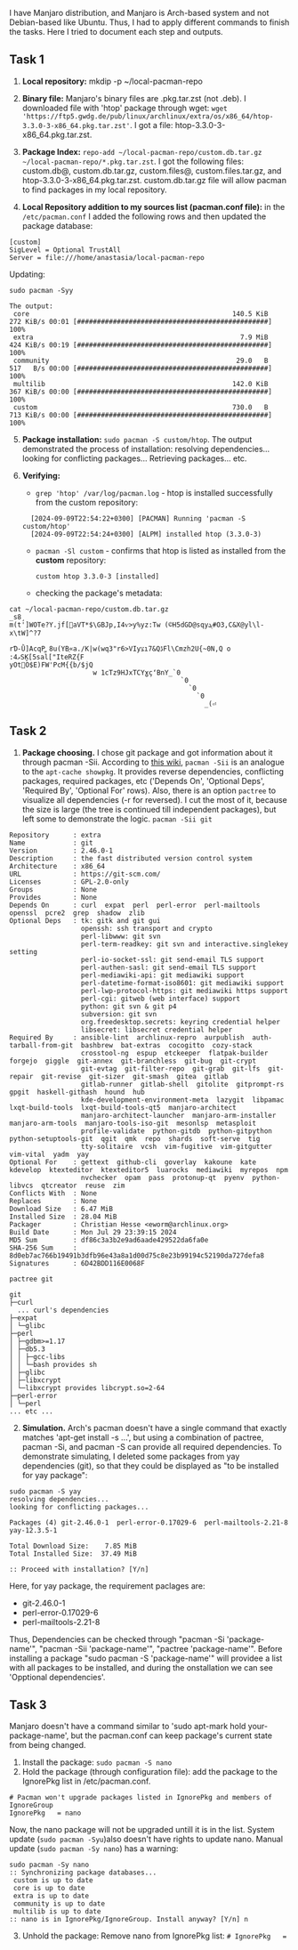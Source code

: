 I have Manjaro distribution, and Manjaro is Arch-based system and not Debian-based like Ubuntu. Thus, I had to apply different commands to finish the tasks. Here I tried to document each step and outputs.

## Task 1

1. **Local repository:** mkdip -p ~/local-pacman-repo

2. **Binary file:** Manjaro's binary files are .pkg.tar.zst (not .deb). I downloaded file with 'htop' package through wget: `wget 'https://ftp5.gwdg.de/pub/linux/archlinux/extra/os/x86_64/htop-3.3.0-3-x86_64.pkg.tar.zst'`. I got a file: htop-3.3.0-3-x86_64.pkg.tar.zst.

3. **Package Index:** `repo-add ~/local-pacman-repo/custom.db.tar.gz ~/local-pacman-repo/*.pkg.tar.zst`. I got the following files: custom.db@, custom.db.tar.gz,  custom.files@,  custom.files.tar.gz, and htop-3.3.0-3-x86_64.pkg.tar.zst. custom.db.tar.gz file will allow pacman to find packages in my local repository.

4. **Local Repository addition to my sources list (pacman.conf file):** in the `/etc/pacman.conf` I added the following rows and then updated the package database:
```
[custom] 
SigLevel = Optional TrustAll
Server = file:///home/anastasia/local-pacman-repo
```
Updating:
```
sudo pacman -Syy

The output:  
 core                                                   140.5 KiB   272 KiB/s 00:01 [################################################] 100%
 extra                                                    7.9 MiB   424 KiB/s 00:19 [################################################] 100%
 community                                               29.0   B   517   B/s 00:00 [################################################] 100%
 multilib                                               142.0 KiB   367 KiB/s 00:00 [################################################] 100%
 custom                                                 730.0   B   713 KiB/s 00:00 [################################################] 100%
```

5. **Package installation:** `sudo pacman -S custom/htop`. The output demonstrated the process of installation: resolving dependencies... looking for conflicting packages... Retrieving packages... etc.

6. **Verifying:** 
    - `grep 'htop' /var/log/pacman.log` - htop is installed successfully from the custom repository:
    ```
      [2024-09-09T22:54:22+0300] [PACMAN] Running 'pacman -S custom/htop'
      [2024-09-09T22:54:24+0300] [ALPM] installed htop (3.3.0-3)
    ```
    - `pacman -Sl custom` - confirms that htop is listed as installed from the **custom** repository:

      ```custom htop 3.3.0-3 [installed]```
      
    - checking the package's metadata:
```
cat ~/local-pacman-repo/custom.db.tar.gz
_s8̧
m(t']WOTe?Y.jf[ׯaVT*$\GBJp,I4ѵ>y%уz:Tw (©H5dGD@sqyܔ#O3,C&X@yl\l-x\tW]^?7
                                                                        rƊ-Ǜ]AcqPׇ͚ 8u(YBֻ«a./K|w(wq3"r6>VIyצı7&QڈFl\Cmzh2U{~0N,Q o
:4ވSܾK[5sal["IteRZ{F
yOtO$E)FW'PcM{{b/$jQ
                     w 1cTz9HJxTCYɣçʻBnY_`0
                                           `0
                                             `0
                                               `0
                                                 _(⏎  
```


## Task 2

1. **Package choosing.** I chose git package and got information about it through pacman -Sii. According to [this wiki](https://wiki.archlinux.org/title/Pacman/Rosetta), `pacman -Sii` is an analogue to the `apt-cache showpkg`. It provides reverse dependencies, conflicting packages, required packages, etc ('Depends On', 'Optional Deps', 'Required By', 'Optional For' rows). Also, there is an option `pactree` to visualize all dependencies (-r for reversed). I cut the most of it, because the size is large (the tree is continued till independent packages), but left some to demonstrate the logic.
```pacman -Sii git```
```
Repository      : extra
Name            : git
Version         : 2.46.0-1
Description     : the fast distributed version control system
Architecture    : x86_64
URL             : https://git-scm.com/
Licenses        : GPL-2.0-only
Groups          : None
Provides        : None
Depends On      : curl  expat  perl  perl-error  perl-mailtools  openssl  pcre2  grep  shadow  zlib
Optional Deps   : tk: gitk and git gui
                  openssh: ssh transport and crypto
                  perl-libwww: git svn
                  perl-term-readkey: git svn and interactive.singlekey setting
                  perl-io-socket-ssl: git send-email TLS support
                  perl-authen-sasl: git send-email TLS support
                  perl-mediawiki-api: git mediawiki support
                  perl-datetime-format-iso8601: git mediawiki support
                  perl-lwp-protocol-https: git mediawiki https support
                  perl-cgi: gitweb (web interface) support
                  python: git svn & git p4
                  subversion: git svn
                  org.freedesktop.secrets: keyring credential helper
                  libsecret: libsecret credential helper
Required By     : ansible-lint  archlinux-repro  aurpublish  auth-tarball-from-git  bashbrew  bat-extras  cocogitto  cozy-stack
                  crosstool-ng  espup  etckeeper  flatpak-builder  forgejo  giggle  git-annex  git-branchless  git-bug  git-crypt
                  git-evtag  git-filter-repo  git-grab  git-lfs  git-repair  git-revise  git-sizer  git-smash  gitea  gitlab
                  gitlab-runner  gitlab-shell  gitolite  gitprompt-rs  gpgit  haskell-githash  hound  hub
                  kde-development-environment-meta  lazygit  libpamac  lxqt-build-tools  lxqt-build-tools-qt5  manjaro-architect
                  manjaro-architect-launcher  manjaro-arm-installer  manjaro-arm-tools  manjaro-tools-iso-git  mesonlsp  metasploit
                  profile-validate  python-gitdb  python-gitpython  python-setuptools-git  qgit  qmk  repo  shards  soft-serve  tig
                  tty-solitaire  vcsh  vim-fugitive  vim-gitgutter  vim-vital  yadm  yay
Optional For    : gettext  github-cli  goverlay  kakoune  kate  kdevelop  ktexteditor  ktexteditor5  luarocks  mediawiki  myrepos  npm
                  nvchecker  opam  pass  protonup-qt  pyenv  python-libvcs  qtcreator  reuse  zim
Conflicts With  : None
Replaces        : None
Download Size   : 6.47 MiB
Installed Size  : 28.04 MiB
Packager        : Christian Hesse <eworm@archlinux.org>
Build Date      : Mon Jul 29 23:39:15 2024
MD5 Sum         : df86c3a3b2e9ad6aade429522da6fa0e
SHA-256 Sum     : 8d0eb7ac766b19491b3dfb96e43a8a1d00d75c8e23b99194c52190da727defa8
Signatures      : 6D42BDD116E0068F
```

``pactree git``
```
git
├─curl
  ... curl's dependencies
├─expat
│ └─glibc
├─perl
│ ├─gdbm>=1.17
│ ├─db5.3
│ │ ├─gcc-libs
│ │ └─bash provides sh
│ ├─glibc
│ ├─libxcrypt
│ └─libxcrypt provides libcrypt.so=2-64
├─perl-error
│ └─perl
... etc ...
```

2. **Simulation.** Arch's pacman doesn't have a single command that exactly matches 'apt-get install -s ...', but using a combination of pactree, pacman -Si, and pacman -S can provide all required dependencies. To demonstrate simulating, I deleted some packages from yay dependencies (git), so that they could be displayed as "to be installed for yay package":

```
sudo pacman -S yay
resolving dependencies...
looking for conflicting packages...

Packages (4) git-2.46.0-1  perl-error-0.17029-6  perl-mailtools-2.21-8  yay-12.3.5-1

Total Download Size:    7.85 MiB
Total Installed Size:  37.49 MiB

:: Proceed with installation? [Y/n]
```

Here, for yay package, the requirement paclages are:
- git-2.46.0-1
- perl-error-0.17029-6  
- perl-mailtools-2.21-8

Thus, Dependencies can be checked through "pacman -Si 'package-name'", "pacman -Sii 'package-name'", "pactree 'package-name'". Before installing a package "sudo pacman -S 'package-name'" will providee a list with all packages to be installed, and during the onstallation we can see 'Opptional dependencies'.


## Task 3

Manjaro doesn't have a command similar to 'sudo apt-mark hold your-package-name', but the pacman.conf can keep package's current state from being changed.

1. Install the package: `sudo pacman -S nano`
2. Hold the package (through configuration file): add the package to the IgnorePkg list in /etc/pacman.conf.

```
# Pacman won't upgrade packages listed in IgnorePkg and members of IgnoreGroup
IgnorePkg   = nano
```

Now, the nano package will not be upgraded untill it is in the list. System update (`sudo pacman -Syu`)also doesn't have rights to update nano. Manual update (`sudo pacman -Sy nano`) has a warning:
```
sudo pacman -Sy nano
:: Synchronizing package databases...
 custom is up to date
 core is up to date
 extra is up to date
 community is up to date
 multilib is up to date
:: nano is in IgnorePkg/IgnoreGroup. Install anyway? [Y/n] n
```
3. Unhold the package: Remove nano from IgnorePkg list: `# IgnorePkg   = `
